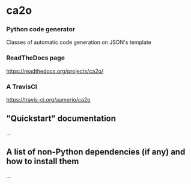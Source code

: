 ca2o
=============
### Python code generator
Classes of automatic code generation on JSON's template

### ReadTheDocs page 
https://readthedocs.org/projects/ca2o/
### A TravisCI 
https://travis-ci.org/aamerio/ca2o 

"Quickstart" documentation 
-------------
...

A list of non-Python dependencies (if any) and how to install them
-------------
...